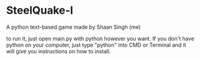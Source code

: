 # SteelQuake-I
A python text-based game made by Shaan Singh (me)

to run it, just open main.py with python however you want. If you don't have python on your computer,
just type "python" into CMD or Terminal and it will give you instructions on how to install.
